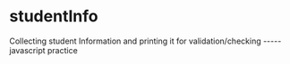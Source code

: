 # studentInfo
Collecting student Information and printing it for validation/checking  ----- javascript practice
